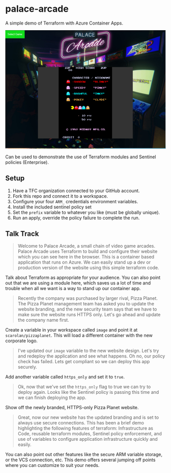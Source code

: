 # palace-arcade
A simple demo of Terraform with Azure Container Apps.

![](palace-arcade.png)

Can be used to demonstrate the use of Terraform modules and Sentinel policies (Enterprise).

## Setup
1. Have a TFC organization connected to your GitHub account.
2. Fork this repo and connect it to a workspace.
3. Configure your four `ARM_` credentials environment variables.
4. Install the included sentinel policy set
5. Set the `prefix` variable to whatever you like (must be globally unique).
6. Run an apply, override the policy failure to complete the run.

## Talk Track
> Welcome to Palace Arcade, a small chain of video game arcades. Palace Arcade uses Terraform to build and configure their website which you can see here in the browser. This is a container based application that runs on Azure. We can easily stand up a dev or production version of the website using this simple terraform code.

Talk about Terraform as appropriate for your audience. You can also point out that we are using a module here, which saves us a lot of time and trouble when all we want is a way to stand up our container app.

> Recently the company was purchased by larger rival, Pizza Planet. The Pizza Planet management team has asked you to update the website branding, and the new security team says that we have to make sure the website runs HTTPS only. Let's go ahead and update the company name first.

Create a variable in your workspace called `image` and point it at `scarolan/pizzaplanet`. This will load a different container with the new corporate logo.

> I've updated our `image` variable to the new website design. Let's try and redeploy the application and see what happens. Oh no, our policy check has failed. Lets get compliant so we can deploy this app securely.

Add another variable called `https_only` and set it to `true`.

> Ok, now that we've set the `https_only` flag to true we can try to deploy again. Looks like the Sentinel policy is passing this time and we can finish deploying the app. 

Show off the newly branded, HTTPS-only Pizza Planet website.

> Great, now our new website has the updated branding and is set to always use secure connections. This has been a brief demo highlighting the following features of terraform: Infrastructure as Code, reusable terraform modules, Sentinel policy enforcement, and use of variables to configure application infrastructure quickly and easily.

You can also point out other features like the secure ARM variable storage, or the VCS connection, etc. This demo offers several jumping off points where you can customize to suit your needs.
